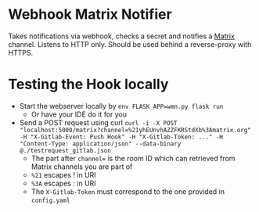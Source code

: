 # Webhook Matrix Notifier

Takes notifications via webhook, checks a secret and notifies a
[Matrix](https://matrix.org) channel. Listens to HTTP only. Should be used
behind a reverse-proxy with HTTPS.

# Testing the Hook locally
- Start the webserver locally by `env FLASK_APP=wmn.py flask run`
  - Or have your IDE do it for you
- Send a POST request using curl `curl -i -X POST "localhost:5000/matrix?channel=%21yhEUnvhAZZFKRStdXb%3Amatrix.org" -H "X-Gitlab-Event: Push Hook" -H "X-Gitlab-Token: ..." -H "Content-Type: application/json" --data-binary @./testrequest_gitlab.json`
  - The part after `channel=` is the room ID which can retrieved from Matrix channels you are part of
  - `%21` escapes ! in URI
  - `%3A` escapes : in URI
  - The `X-Gitlab-Token` must correspond to the one provided in `config.yaml`
